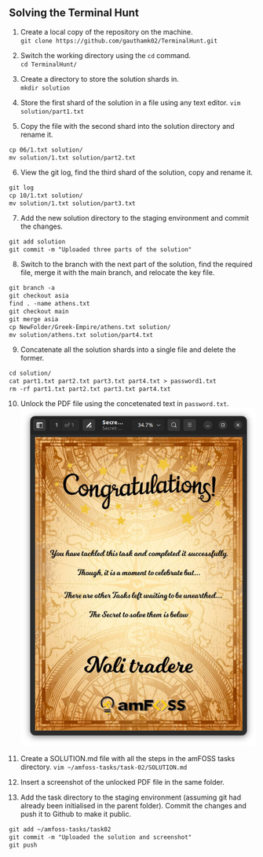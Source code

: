## Solving the Terminal Hunt

1. Create a local copy of the repository on the machine.  
`git clone https://github.com/gauthamk02/TerminalHunt.git` 

2. Switch the working directory using the `cd` command.  
`cd TerminalHunt/`  

3. Create a directory to store the solution shards in.  
`mkdir solution`

4. Store the first shard of the solution in a file using any text editor.
`vim solution/part1.txt`

5. Copy the file with the second shard into the solution directory and rename it.
```
cp 06/1.txt solution/
mv solution/1.txt solution/part2.txt
```

6. View the git log, find the third shard of the solution, copy and rename it.
```
git log
cp 10/1.txt solution/
mv solution/1.txt solution/part3.txt
```

7. Add the new solution directory to the staging environment and commit the changes.
```
git add solution
git commit -m "Uploaded three parts of the solution"
```

8. Switch to the branch with the next part of the solution, find the required file, merge it with the main branch, and relocate the key file.
```
git branch -a
git checkout asia
find . -name athens.txt
git checkout main
git merge asia
cp NewFolder/Greek-Empire/athens.txt solution/
mv solution/athens.txt solution/part4.txt
```

9. Concatenate all the solution shards into a single file and delete the former.
```
cd solution/
cat part1.txt part2.txt part3.txt part4.txt > password1.txt
rm -rf part1.txt part2.txt part3.txt part4.txt
```

10. Unlock the PDF file using the concetenated text in `password.txt`.
![PDF Screenshot](Unlocked_PDF.png)

11. Create a SOLUTION.md file with all the steps in the amFOSS tasks directory.
`vim ~/amfoss-tasks/task-02/SOLUTION.md`

12. Insert a screenshot of the unlocked PDF file in the same folder.

13. Add the task directory to the staging environment (assuming git had already been initialised in the parent folder). Commit the changes and push it to Github to make it public.
```
git add ~/amfoss-tasks/task02
git commit -m "Uploaded the solution and screenshot"
git push
```
